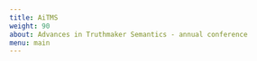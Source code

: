 ```yaml
---
title: AiTMS
weight: 90
about: Advances in Truthmaker Semantics - annual conference
menu: main 
---
```


<!-- This site contains information about our yearly conference. -->
